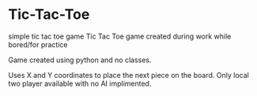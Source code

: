 # Tic-Tac-Toe
simple tic tac toe game
Tic Tac Toe game created during work while bored/for practice

Game created using python and no classes.

Uses X and Y coordinates to place the next piece on the board.
Only local two player available with no AI implimented.
